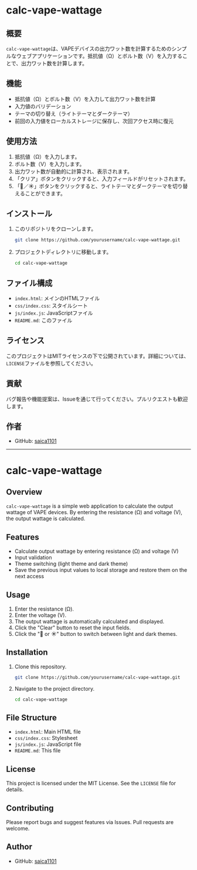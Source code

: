 # calc-vape-wattage

## 概要
`calc-vape-wattage`は、VAPEデバイスの出力ワット数を計算するためのシンプルなウェブアプリケーションです。抵抗値（Ω）とボルト数（V）を入力することで、出力ワット数を計算します。

## 機能
- 抵抗値（Ω）とボルト数（V）を入力して出力ワット数を計算
- 入力値のバリデーション
- テーマの切り替え（ライトテーマとダークテーマ）
- 前回の入力値をローカルストレージに保存し、次回アクセス時に復元

## 使用方法
1. 抵抗値（Ω）を入力します。
2. ボルト数（V）を入力します。
3. 出力ワット数が自動的に計算され、表示されます。
4. 「クリア」ボタンをクリックすると、入力フィールドがリセットされます。
5. 「🌙／☀️」ボタンをクリックすると、ライトテーマとダークテーマを切り替えることができます。

## インストール
1. このリポジトリをクローンします。
    ```bash
    git clone https://github.com/yourusername/calc-vape-wattage.git
    ```
2. プロジェクトディレクトリに移動します。
    ```bash
    cd calc-vape-wattage
    ```

## ファイル構成
- `index.html`: メインのHTMLファイル
- `css/index.css`: スタイルシート
- `js/index.js`: JavaScriptファイル
- `README.md`: このファイル

## ライセンス
このプロジェクトはMITライセンスの下で公開されています。詳細については、`LICENSE`ファイルを参照してください。

## 貢献
バグ報告や機能提案は、Issueを通じて行ってください。プルリクエストも歓迎します。

## 作者
- GitHub: [saica1101](https://github.com/saica1101)

---

# calc-vape-wattage

## Overview
`calc-vape-wattage` is a simple web application to calculate the output wattage of VAPE devices. By entering the resistance (Ω) and voltage (V), the output wattage is calculated.

## Features
- Calculate output wattage by entering resistance (Ω) and voltage (V)
- Input validation
- Theme switching (light theme and dark theme)
- Save the previous input values to local storage and restore them on the next access

## Usage
1. Enter the resistance (Ω).
2. Enter the voltage (V).
3. The output wattage is automatically calculated and displayed.
4. Click the "Clear" button to reset the input fields.
5. Click the "🌙 or ☀️" button to switch between light and dark themes.

## Installation
1. Clone this repository.
    ```bash
    git clone https://github.com/yourusername/calc-vape-wattage.git
    ```
2. Navigate to the project directory.
    ```bash
    cd calc-vape-wattage
    ```

## File Structure
- `index.html`: Main HTML file
- `css/index.css`: Stylesheet
- `js/index.js`: JavaScript file
- `README.md`: This file

## License
This project is licensed under the MIT License. See the `LICENSE` file for details.

## Contributing
Please report bugs and suggest features via Issues. Pull requests are welcome.

## Author
- GitHub: [saica1101](https://github.com/saica1101)
